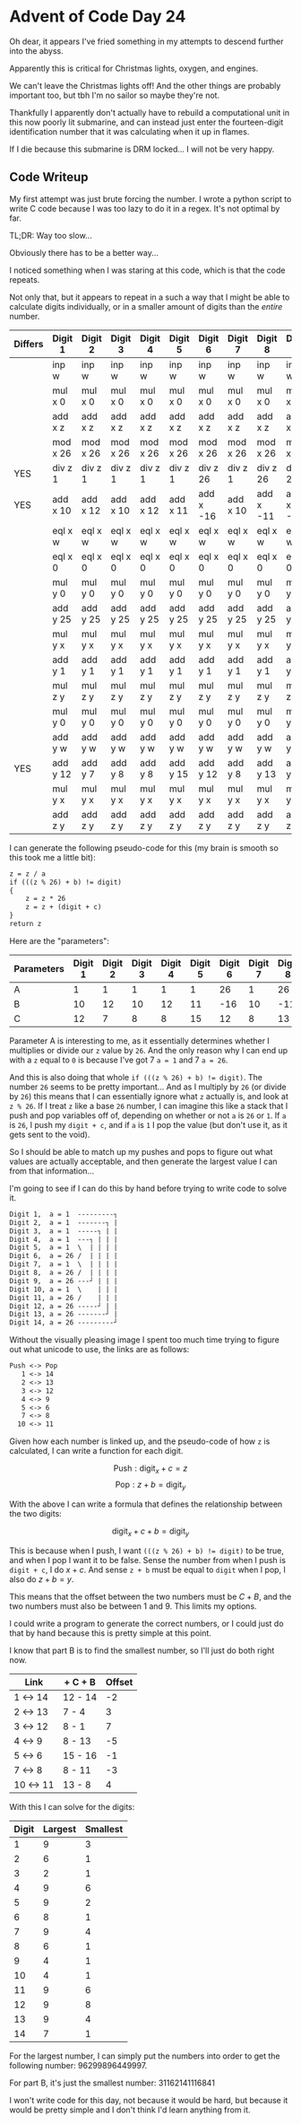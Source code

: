# Advent of Code Day 24

Oh dear, it appears I've fried something in my attempts to descend further into the abyss.

Apparently this is critical for Christmas lights, oxygen, and engines.

We can't leave the Christmas lights off! And the other things are probably important too, but tbh I'm no sailor so maybe they're not.

Thankfully I apparently don't actually have to rebuild a computational unit in this now poorly lit submarine, and can instead just enter the fourteen-digit identification number that it was calculating when it up in flames.

If I die because this submarine is DRM locked... I will not be very happy.

## **Code Writeup**

My first attempt was just brute forcing the number. I wrote a python script to write C code because I was too lazy to do it in a regex. It's not optimal by far.

TL;DR: Way too slow...

Obviously there has to be a better way...

I noticed something when I was staring at this code, which is that the code repeats.

Not only that, but it appears to repeat in a such a way that I might be able to calculate digits individually, or in a smaller amount of digits than the *entire* number.

| Differs | Digit 1   | Digit 2   | Digit 3   | Digit 4   | Digit 5   | Digit 6   | Digit 7   | Digit 8   | Digit 9   | Digit 10  | Digit 11  | Digit 12  | Digit 13  | Digit 14  |
|   ---   |    ---    |   ---     |   ---     |   ---     |   ---     |   ---     |   ---     |   ---     |   ---     |   ---     |   ---     |   ---     |   ---     |   ---     |
|         | inp w     | inp w     | inp w     | inp w     | inp w     | inp w     | inp w     | inp w     | inp w     | inp w     | inp w     | inp w     | inp w     | inp w     |
|         | mul x 0   | mul x 0   | mul x 0   | mul x 0   | mul x 0   | mul x 0   | mul x 0   | mul x 0   | mul x 0   | mul x 0   | mul x 0   | mul x 0   | mul x 0   | mul x 0   |
|         | add x z   | add x z   | add x z   | add x z   | add x z   | add x z   | add x z   | add x z   | add x z   | add x z   | add x z   | add x z   | add x z   | add x z   |
|         | mod x 26  | mod x 26  | mod x 26  | mod x 26  | mod x 26  | mod x 26  | mod x 26  | mod x 26  | mod x 26  | mod x 26  | mod x 26  | mod x 26  | mod x 26  | mod x 26  |
|   YES   | div z 1   | div z 1   | div z 1   | div z 1   | div z 1   | div z 26  | div z 1   | div z 26  | div z 26  | div z 1   | div z 26  | div z 26  | div z 26  | div z 26  |
|   YES   | add x 10  | add x 12  | add x 10  | add x 12  | add x 11  | add x -16 | add x 10  | add x -11 | add x -13 | add x 13  | add x -8  | add x -1  | add x -4  | add x -14 |
|         | eql x w   | eql x w   | eql x w   | eql x w   | eql x w   | eql x w   | eql x w   | eql x w   | eql x w   | eql x w   | eql x w   | eql x w   | eql x w   | eql x w   |
|         | eql x 0   | eql x 0   | eql x 0   | eql x 0   | eql x 0   | eql x 0   | eql x 0   | eql x 0   | eql x 0   | eql x 0   | eql x 0   | eql x 0   | eql x 0   | eql x 0   |
|         | mul y 0   | mul y 0   | mul y 0   | mul y 0   | mul y 0   | mul y 0   | mul y 0   | mul y 0   | mul y 0   | mul y 0   | mul y 0   | mul y 0   | mul y 0   | mul y 0   |
|         | add y 25  | add y 25  | add y 25  | add y 25  | add y 25  | add y 25  | add y 25  | add y 25  | add y 25  | add y 25  | add y 25  | add y 25  | add y 25  | add y 25  |
|         | mul y x   | mul y x   | mul y x   | mul y x   | mul y x   | mul y x   | mul y x   | mul y x   | mul y x   | mul y x   | mul y x   | mul y x   | mul y x   | mul y x   |
|         | add y 1   | add y 1   | add y 1   | add y 1   | add y 1   | add y 1   | add y 1   | add y 1   | add y 1   | add y 1   | add y 1   | add y 1   | add y 1   | add y 1   |
|         | mul z y   | mul z y   | mul z y   | mul z y   | mul z y   | mul z y   | mul z y   | mul z y   | mul z y   | mul z y   | mul z y   | mul z y   | mul z y   | mul z y   |
|         | mul y 0   | mul y 0   | mul y 0   | mul y 0   | mul y 0   | mul y 0   | mul y 0   | mul y 0   | mul y 0   | mul y 0   | mul y 0   | mul y 0   | mul y 0   | mul y 0   |
|         | add y w   | add y w   | add y w   | add y w   | add y w   | add y w   | add y w   | add y w   | add y w   | add y w   | add y w   | add y w   | add y w   | add y w   |
|   YES   | add y 12  | add y 7   | add y 8   | add y 8   | add y 15  | add y 12  | add y 8   | add y 13  | add y 3   | add y 13  | add y 3   | add y 9   | add y 4   | add y 13  |
|         | mul y x   | mul y x   | mul y x   | mul y x   | mul y x   | mul y x   | mul y x   | mul y x   | mul y x   | mul y x   | mul y x   | mul y x   | mul y x   | mul y x   |
|         | add z y   | add z y   | add z y   | add z y   | add z y   | add z y   | add z y   | add z y   | add z y   | add z y   | add z y   | add z y   | add z y   | add z y   |

I can generate the following pseudo-code for this (my brain is smooth so this took me a little bit):

```txt
z = z / a
if (((z % 26) + b) != digit)
{
    z = z * 26
    z = z + (digit + c)
}
return z
```

Here are the "parameters":

| Parameters | Digit 1   | Digit 2   | Digit 3   | Digit 4   | Digit 5   | Digit 6   | Digit 7   | Digit 8   | Digit 9   | Digit 10  | Digit 11  | Digit 12  | Digit 13  | Digit 14  |
|   ---      |    ---    |   ---     |   ---     |   ---     |   ---     |   ---     |   ---     |   ---     |   ---     |   ---     |   ---     |   ---     |   ---     |   ---     |
|    A       | 1         | 1         |  1        |  1        |  1        |   26      | 1         | 26        | 26        |  1        |  26       |  26       |  26       |  26       |
|    B       | 10        | 12        |  10       |  12       |  11       |   -16     | 10        | -11       | -13       |  13       |  -8       |  -1       |  -4       |  -14      |
|    C       | 12        | 7         |  8        |  8        |  15       |   12      | 8         | 13        | 3         |  13       |  3        |  9        |  4        |  13       |

Parameter A is interesting to me, as it essentially determines whether I multiplies or divide our `z` value by `26`. And the only reason why I can end up with a `z` equal to `0` is because I've got 7 `a = 1` and 7 `a = 26`.

And this is also doing that whole `if (((z % 26) + b) != digit)`. The number `26` seems to be pretty important... And as I multiply by `26` (or divide by `26`) this means that I can essentially ignore what `z` actually is, and look at `z % 26`. If I treat `z` like a base `26` number, I can imagine this like a stack that I push and pop variables off of, depending on whether or not `a` is `26` or `1`. If `a` is `26`, I push my `digit + c`, and if `a` is `1` I pop the value (but don't use it, as it gets sent to the void).

So I should be able to match up my pushes and pops to figure out what values are actually acceptable, and then generate the largest value I can from that information...

I'm going to see if I can do this by hand before trying to write code to solve it.

```txt
Digit 1,  a = 1  ---------┐
Digit 2,  a = 1  -------┐ |
Digit 3,  a = 1  -----┐ | |
Digit 4,  a = 1  ---┐ | | |
Digit 5,  a = 1  \  | | | |
Digit 6,  a = 26 /  | | | |
Digit 7,  a = 1  \  | | | |
Digit 8,  a = 26 /  | | | |
Digit 9,  a = 26 ---┘ | | |
Digit 10, a = 1  \    | | |
Digit 11, a = 26 /    | | |
Digit 12, a = 26 -----┘ | |
Digit 13, a = 26 -------┘ |
Digit 14, a = 26 ---------┘
```

Without the visually pleasing image I spent too much time trying to figure out what unicode to use, the links are as follows:

```txt
Push <-> Pop
   1 <-> 14
   2 <-> 13
   3 <-> 12
   4 <-> 9
   5 <-> 6
   7 <-> 8
  10 <-> 11
```

Given how each number is linked up, and the pseudo-code of how `z` is calculated, I can write a function for each digit.

$$\text{Push}: \text{digit}_x + c = z$$
$$\text{Pop}: z + b = \text{digit}_y$$

With the above I can write a formula that defines the relationship between the two digits:

$$\text{digit}_x + c + b = \text{digit}_y$$

This is because when I push, I want `(((z % 26) + b) != digit)` to be true, and when I pop I want it to be false. Sense the number from when I push is `digit + c`, I do $x + c$. And sense `z + b` must be equal to `digit` when I pop, I also do $z + b = y$.

This means that the offset between the two numbers must be $C + B$, and the two numbers must also be between $1$ and $9$. This limits my options.

I could write a program to generate the correct numbers, or I could just do that by hand because this is pretty simple at this point.

I know that part B is to find the smallest number, so I'll just do both right now.

| Link      | + C + B | Offset |
|-----------|---------|--------|
| 1 <-> 14  | 12 - 14 | -2     |
| 2 <-> 13  | 7 - 4   | 3      |
| 3 <-> 12  | 8 - 1   | 7      |
| 4 <-> 9   | 8 - 13  | -5     |
| 5 <-> 6   | 15 - 16 | -1     |
| 7 <-> 8   | 8 - 11  | -3     |
| 10 <-> 11 | 13 - 8  | 4      |

With this I can solve for the digits:

| Digit | Largest | Smallest |
|-------|---------|----------|
| 1     | 9       | 3        |
| 2     | 6       | 1        |
| 3     | 2       | 1        |
| 4     | 9       | 6        |
| 5     | 9       | 2        |
| 6     | 8       | 1        |
| 7     | 9       | 4        |
| 8     | 6       | 1        |
| 9     | 4       | 1        |
| 10    | 4       | 1        |
| 11    | 9       | 6        |
| 12    | 9       | 8        |
| 13    | 9       | 4        |
| 14    | 7       | 1        |

For the largest number, I can simply put the numbers into order to get the following number: $96299896449997$.

For part B, it's just the smallest number: $31162141116841$

I won't write code for this day, not because it would be hard, but because it would be pretty simple and I don't think I'd learn anything from it.
